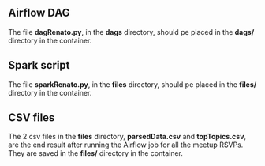 ## Airflow DAG
The file **dagRenato.py**, in the **dags** directory, should pe placed in the **dags/** directory in the container.

## Spark script
The file **sparkRenato.py**, in the **files** directory, should pe placed in the **files/** directory in the container.

## CSV files
The 2 csv files in the **files** directory, **parsedData.csv** and **topTopics.csv**, are the end result after running the Airflow job for all the meetup RSVPs. They are saved in the **files/** directory in the container.